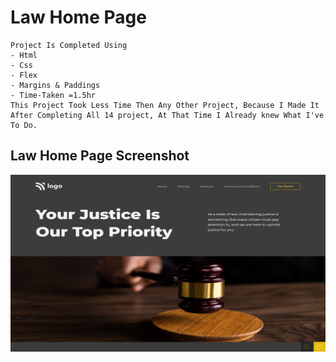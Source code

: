 # Law Home Page
    Project Is Completed Using
    - Html 
    - Css
    - Flex
    - Margins & Paddings
    - Time-Taken =1.5hr
    This Project Took Less Time Then Any Other Project, Because I Made It After Completing All 14 project, At That Time I Already knew What I've To Do. 
## Law Home Page Screenshot
![Screenshot](./Screenshot/Law%20Home%20Page%20-png.png)